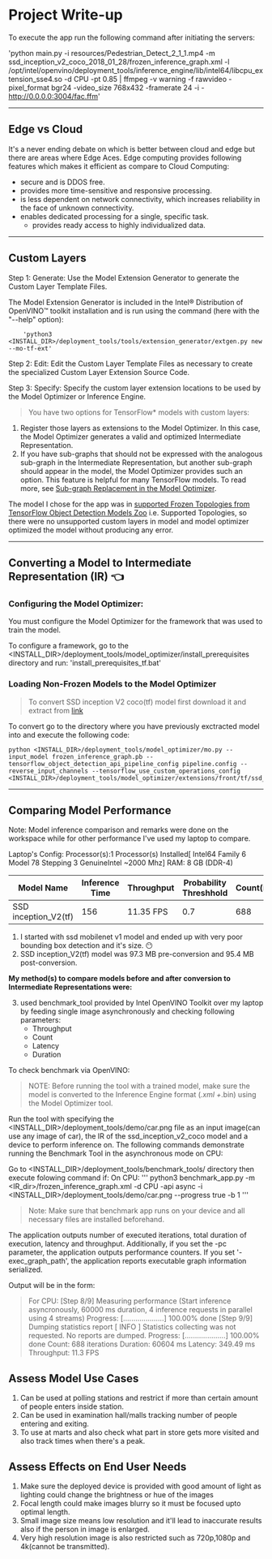 
# Project Write-up

To execute the app run the following command after initiating the servers:

'python main.py -i resources/Pedestrian_Detect_2_1_1.mp4 -m ssd_inception_v2_coco_2018_01_28/frozen_inference_graph.xml  -l /opt/intel/openvino/deployment_tools/inference_engine/lib/intel64/libcpu_extension_sse4.so -d CPU -pt 0.85  | ffmpeg -v warning -f rawvideo -pixel_format bgr24 -video_size 768x432 -framerate 24 -i - http://0.0.0.0:3004/fac.ffm'






***

## Edge vs Cloud

 It's a never ending debate on which is better between cloud and edge but there are areas where Edge Aces.
 Edge computing provides following features which makes it efficient as compare to Cloud Computing:

  * secure and is DDOS free.
  * provides more time-sensitive and responsive processing.
  * is less dependent on network connectivity, which increases reliability in the face of unknown connectivity.
  * enables dedicated processing for a single, specific task.
    * provides ready access to highly individualized data.

***

## Custom Layers

Step 1: Generate: Use the Model Extension Generator to generate the Custom Layer Template Files.

The Model Extension Generator is included in the Intel® Distribution of OpenVINO™ toolkit installation and is run using the command (here with the "--help" option):

		'python3 <INSTALL_DIR>/deployment_tools/tools/extension_generator/extgen.py new --mo-tf-ext'

Step 2: Edit: Edit the Custom Layer Template Files as necessary to create the specialized Custom Layer Extension Source Code.

Step 3: Specify: Specify the custom layer extension locations to be used by the Model Optimizer or Inference Engine.

>You have two options for TensorFlow* models with custom layers:

1. Register those layers as extensions to the Model Optimizer. In this case, the Model Optimizer generates a valid and optimized Intermediate Representation.
2. If you have sub-graphs that should not be expressed with the analogous sub-graph in the Intermediate Representation, but another sub-graph should appear in the model, the Model Optimizer provides such an option. This feature is helpful for many TensorFlow models. To read more, see [Sub-graph Replacement in the Model Optimizer](https://docs.openvinotoolkit.org/latest/_docs_MO_DG_prepare_model_customize_model_optimizer_Subgraph_Replacement_Model_Optimizer.html).

The model I chose for the app was in [supported Frozen Topologies from TensorFlow Object Detection Models Zoo](https://docs.openvinotoolkit.org/latest/_docs_MO_DG_prepare_model_convert_model_Convert_Model_From_TensorFlow.html#supported_tensorflow_layers) i.e. Supported Topologies,
so there were no unsupported custom layers in model and model optimizer optimized the model without producing any error.

***

## Converting a Model to Intermediate Representation (IR) :point_left:

### Configuring the Model Optimizer:

You must configure the Model Optimizer for the framework that was used to train the model.

To configure a framework, go to the <INSTALL_DIR>/deployment_tools/model_optimizer/install_prerequisites directory and run:
 'install_prerequisites_tf.bat'

### Loading Non-Frozen Models to the Model Optimizer

>To convert SSD inception V2 coco(tf) model first download it and extract from [link](http://download.tensorflow.org/models/object_detection/ssd_inception_v2_coco_2018_01_28.tar.gz)

To convert go to the directory where you have previously exctracted model into and execute the following code:

```
python <INSTALL_DIR>/deployment_tools/model_optimizer/mo.py --input_model frozen_inference_graph.pb --tensorflow_object_detection_api_pipeline_config pipeline.config --reverse_input_channels --tensorflow_use_custom_operations_config <INSTALL_DIR>/deployment_tools/model_optimizer/extensions/front/tf/ssd_v2_support.json
```

***

## Comparing Model Performance


Note: Model inference comparison and remarks were done on the workspace while for other performance I've used my laptop to compare.


Laptop's Config:
	Processor(s):1 Processor(s) Installed[ Intel64 Family 6 Model 78 Stepping 3 GenuineIntel ~2000 Mhz]
	RAM: 8 GB (DDR-4)


| Model Name                          | Inference Time | Throughput | Probability Threshhold | Count(iterations) | Duration   | Latency   | Remarks
--------------------------------------|----------------|------------|------------------------|-------------------|------------|-----------|----------------------------------------------------
| SSD inception_V2(tf)                | 156            | 11.35 FPS  | 0.7                    | 688               | 60604 ms   | 349.49 ms

1. I started with ssd mobilenet v1 model and ended up with very poor bounding box detection and it's size. :no_mouth:
2. SSD inception_V2(tf) model was 97.3 MB pre-conversion and 95.4 MB post-conversion.

**My method(s) to compare models before and after conversion to Intermediate Representations
were:**

3. used benchmark_tool provided by Intel OpenVINO Toolkit over my laptop by feeding single image asynchronously and checking following parameters:
	* Throughput
	* Count
	* Latency
	* Duration

To check benchmark via OpenVINO:

>NOTE: Before running the tool with a trained model, make sure the model is converted to the Inference Engine format (*.xml +*.bin) using the Model Optimizer tool.

Run the tool with specifying the <INSTALL_DIR>/deployment_tools/demo/car.png file as an input image(can use any image of car), the IR of the ssd_inception_v2_coco model and a device to perform inference on. The following commands demonstrate running the Benchmark Tool in the asynchronous mode on CPU:

Go to <INSTALL_DIR>/deployment_tools/benchmark_tools/ directory then execute folowing command if:
On CPU:
'''
python3 benchmark_app.py -m <IR_dir>/frozen_inference_graph.xml -d CPU -api async -i <INSTALL_DIR>/deployment_tools/demo/car.png --progress true -b 1
'''

>Note: Make sure that benchmark app runs on your device and all necessary files are installed beforehand.

The application outputs number of executed iterations, total duration of execution, latency and throughput. Additionally, if you set the -pc parameter, the application outputs performance counters. If you set '-exec_graph_path', the application reports executable graph information serialized.

Output will be in the form:

>For CPU:
[Step 8/9] Measuring performance (Start inference asyncronously, 60000 ms duration, 4 inference requests in parallel using 4 streams)
Progress: [....................] 100.00% done
[Step 9/9] Dumping statistics report
[ INFO ] Statistics collecting was not requested. No reports are dumped.
Progress: [....................] 100.00% done
Count:      688 iterations
Duration:   60604 ms
Latency:    349.49 ms
Throughput: 11.3 FPS

## Assess Model Use Cases

1. Can be used at polling stations and restrict if more than certain amount of people enters inside station.
2. Can be used in examination hall/malls tracking number of people entering and exiting.
3. To use at marts and also check what part in store gets more visited and also track times when there's a peak.

## Assess Effects on End User Needs

1. Make sure the deployed device is provided with good amount of light as lighting could change the brightness or hue of the images
2. Focal length could make images blurry so it must be focused upto optimal length.
3. Small image size means low resolution and it'll lead to inaccurate results also if the person in image   is enlarged.
4. Very high resolution image is also restricted such as 720p,1080p and 4k(cannot be transmitted).
